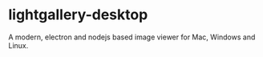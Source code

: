 # lightgallery-desktop
A modern, electron and nodejs based image viewer for Mac, Windows and Linux.
